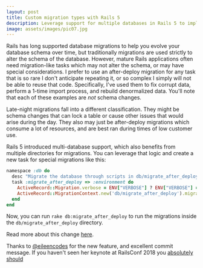 ```yaml
---
layout: post
title: Custom migration types with Rails 5
description: Leverage support for multiple databases in Rails 5 to implement custom migration types for post-deploy migrations, or for scheduled migrations.
image: assets/images/pic07.jpg
---
```


Rails has long supported database migrations to help you evolve your database schema over time, but traditionally migrations are used strictly to alter the schema of the database.
However, mature Rails applications often need migration-like tasks which may not alter the schema, or may have special considerations.
I prefer to use an after-deploy migration for any task that is so rare I don't anticipate repeating it, or so complex I simply will not be able to reuse that code. Specifically, I've used them to fix corrupt data, perform a 1-time import process, and rebuild denormalized data. You'll note that each of these examples are *not* schema changes.

Late-night migrations fall into a different classification. They might be schema changes that can lock a table or cause other issues that would arise during the day. They also may just be after-deploy migrations which consume a lot of resources, and are best ran during times of low customer use.

Rails 5 introduced multi-database support, which also benefits from multiple directories for migrations. You can leverage
that logic and create a new task for special migrations like this:

```ruby
namespace :db do
  desc "Migrate the database through scripts in db/migrate_after_deploy. Target specific version with VERSION=x. Turn off output with VERBOSE=false."
  task :migrate_after_deploy => :environment do
    ActiveRecord::Migration.verbose = ENV["VERBOSE"] ? ENV["VERBOSE"] == "true" : true
    ActiveRecord::MigrationContext.new('db/migrate_after_deploy').migrate(ENV["VERSION"] ? ENV["VERSION"].to_i : nil)
  end
end
```

Now, you can run `rake db:migrate_after_deploy` to run the migrations inside the `db/migrate_after_deploy` directory.

Read more about this change [here](https://github.com/rails/rails/commit/a2827ec9811b5012e8e366011fd44c8eb53fc714).

Thanks to [@eileencodes](https://github.com/eileencodes) for the new feature, and excellent commit message. If you haven't seen her keynote at RailsConf 2018 you [absolutely should](https://www.youtube.com/watch?v=8evXWvM4oXM)
